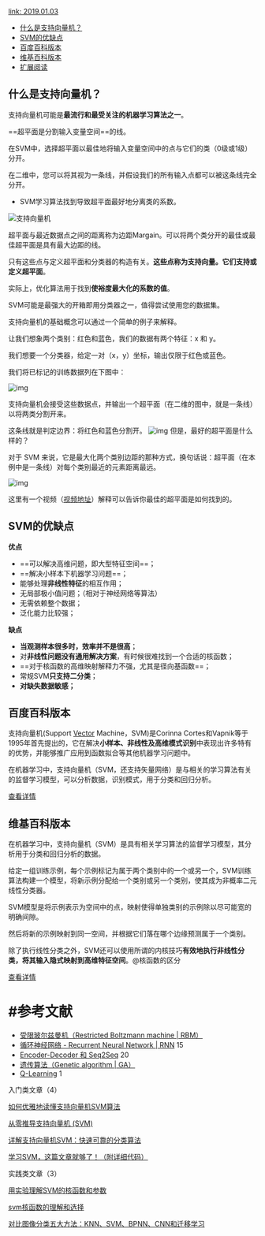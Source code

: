 [link: 2019.01.03](https://easyai.tech/ai-definition/svm/)

- [什么是支持向量机？](https://easyai.tech/ai-definition/svm/#xiaobai)
- [SVM的优缺点](https://easyai.tech/ai-definition/svm/#yqd)
- [百度百科版本](https://easyai.tech/ai-definition/svm/#baidu)
- [维基百科版本](https://easyai.tech/ai-definition/svm/#wiki)
- [扩展阅读](https://easyai.tech/ai-definition/svm/#links)

## 什么是支持向量机？

支持向量机可能是**最流行和最受关注的机器学习算法之一**。

==超平面是分割输入变量空间==的线。

在SVM中，选择超平面以最佳地将输入变量空间中的点与它们的类（0级或1级）分开。

在二维中，您可以将其视为一条线，并假设我们的所有输入点都可以被这条线完全分开。

- SVM学习算法找到导致超平面最好地分离类的系数。

![支持向量机](https://easy-ai.oss-cn-shanghai.aliyuncs.com/2019-03-08-010339.jpg)

超平面与最近数据点之间的距离称为边距Margain。可以将两个类分开的最佳或最佳超平面是具有最大边距的线。

只有这些点与定义超平面和分类器的构造有关。**这些点称为支持向量。它们支持或定义超平面**。



实际上，优化算法用于找到**使裕度最大化的系数的值**。

SVM可能是最强大的开箱即用分类器之一，值得尝试使用您的数据集。

 

支持向量机的基础概念可以通过一个简单的例子来解释。

让我们想象两个类别：红色和蓝色，我们的数据有两个特征：x 和 y。

我们想要一个分类器，给定一对（x，y）坐标，输出仅限于红色或蓝色。

我们将已标记的训练数据列在下图中：

![img](https://easy-ai.oss-cn-shanghai.aliyuncs.com/2019-04-29-134021.jpg)

支持向量机会接受这些数据点，并输出一个超平面（在二维的图中，就是一条线）以将两类分割开来。

这条线就是判定边界：将红色和蓝色分割开。
![img](https://easy-ai.oss-cn-shanghai.aliyuncs.com/2019-04-29-134038.jpg)
但是，最好的超平面是什么样的？

对于 SVM 来说，它是最大化两个类别边距的那种方式，换句话说：超平面（在本例中是一条线）对每个类别最近的元素距离最远。

![img](https://easy-ai.oss-cn-shanghai.aliyuncs.com/2019-04-29-134051.jpg)

这里有一个视频（[视频地址](https://www.bilibili.com/video/av27758941/)）解释可以告诉你最佳的超平面是如何找到的。

 

## SVM的优缺点

**优点**

- ==可以解决高维问题，即大型特征空间==；
- ==解决小样本下机器学习问题==；
- 能够处理**非线性特征**的相互作用；
- 无局部极小值问题；（相对于神经网络等算法）
- 无需依赖整个数据；
- 泛化能力比较强；



**缺点**

- **当观测样本很多时，效率并不是很高**；
- 对**非线性问题没有通用解决方案**，有时候很难找到一个合适的核函数；
- ==对于核函数的高维映射解释力不强，尤其是径向基函数==；
- 常规SVM**只支持二分类**；
- **对缺失数据敏感；**

 

## 百度百科版本

支持向量机(Support [Vector](https://easyai.tech/ai-definition/vector/) Machine，SVM)是Corinna Cortes和Vapnik等于1995年首先提出的，它在解决**小样本、非线性及高维模式识别**中表现出许多特有的优势，并能够推广应用到函数拟合等其他机器学习问题中。

在机器学习中，支持向量机（SVM，还支持矢量网络）是与相关的学习算法有关的监督学习模型，可以分析数据，识别模式，用于分类和回归分析。

[查看详情](https://baike.baidu.com/item/支持向量机)

 

## 维基百科版本

在机器学习中，支持向量机（SVM）是具有相关学习算法的监督学习模型，其分析用于分类和回归分析的数据。

给定一组训练示例，每个示例标记为属于两个类别中的一个或另一个，SVM训练算法构建一个模型，将新示例分配给一个类别或另一个类别，使其成为非概率二元线性分类器。

SVM模型是将示例表示为空间中的点，映射使得单独类别的示例除以尽可能宽的明确间隙。

然后将新的示例映射到同一空间，并根据它们落在哪个边缘预测属于一个类别。

除了执行线性分类之外，SVM还可以使用所谓的内核技巧**有效地执行非线性分类，将其输入隐式映射到高维特征空间**。@核函数的区分

[查看详情](https://en.wikipedia.org/wiki/Support_vector_machine)

 



# #参考文献

- [受限玻尔兹曼机（Restricted Boltzmann machine | RBM）](https://easyai.tech/ai-definition/restricted-boltzmann-machine/)
- [循环神经网络 - Recurrent Neural Network | RNN](https://easyai.tech/ai-definition/rnn/) 15
- [Encoder-Decoder 和 Seq2Seq](https://easyai.tech/ai-definition/encoder-decoder-seq2seq/) 20
- [遗传算法（Genetic algorithm | GA）](https://easyai.tech/ai-definition/genetic-algorithm/)
- [Q-Learning](https://easyai.tech/ai-definition/q-learning/) 1



入门类文章（4）

[如何优雅地读懂支持向量机SVM算法 ](http://www.sohu.com/a/215536843_465975)

[从零推导支持向量机 (SVM)](https://www.leiphone.com/news/201902/hJT3qqH1k4nbEKvP.html)

[详解支持向量机SVM：快速可靠的分类算法](https://www.jiqizhixin.com/articles/2017-06-24-5?from=synced&keyword=svm)

[学习SVM，这篇文章就够了！（附详细代码）](https://www.jiqizhixin.com/articles/2018-10-17-20?from=synced&keyword=svm)

实践类文章（3）

[用实验理解SVM的核函数和参数](https://blog.csdn.net/sigai_csdn/article/details/80693951)

[svm核函数的理解和选择](https://blog.csdn.net/leonis_v/article/details/50688766)

[对比图像分类五大方法：KNN、SVM、BPNN、CNN和迁移学习](https://www.jiqizhixin.com/articles/2017-05-15-7?from=synced&keyword=svm)



